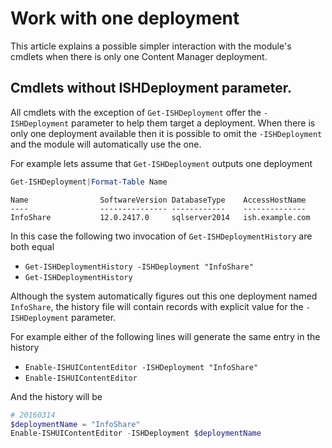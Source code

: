 ﻿# Work with one deployment
 
This article explains a possible simpler interaction with the module's cmdlets when there is only one Content Manager deployment.
 
## Cmdlets without ISHDeployment parameter. 

All cmdlets with the exception of `Get-ISHDeployment` offer the `-ISHDeployment` parameter to help them target a deployment. 
When there is only one deployment available then it is possible to omit the `-ISHDeployment` and the module will automatically use the one.

For example lets assume that `Get-ISHDeployment` outputs one deployment

```powershell
Get-ISHDeployment|Format-Table Name
```

    Name                SoftwareVersion DatabaseType    AccessHostName                                
    ----                --------------- ------------    --------------                                
    InfoShare           12.0.2417.0     sqlserver2014   ish.example.com                               

In this case the following two invocation of `Get-ISHDeploymentHistory` are both equal

- `Get-ISHDeploymentHistory -ISHDeployment "InfoShare"`
- `Get-ISHDeploymentHistory`

Although the system automatically figures out this one deployment named `InfoShare`, the history file will contain records with explicit value for the `-ISHDeployment` parameter.

For example either of the following lines will generate the same entry in the history

- `Enable-ISHUIContentEditor -ISHDeployment "InfoShare"`
- `Enable-ISHUIContentEditor`

And the history will be

```powershell
# 20160314
$deploymentName = "InfoShare"
Enable-ISHUIContentEditor -ISHDeployment $deploymentName
```


